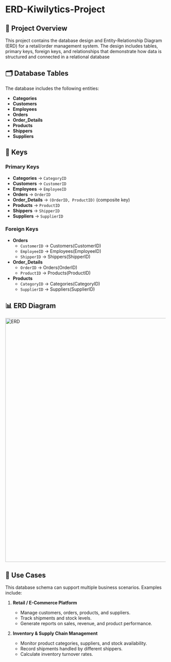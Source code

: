 # ERD-Kiwilytics-Project

## 📌 Project Overview
This project contains the database design and Entity-Relationship Diagram (ERD) for a retail/order management system. The design includes tables, primary keys, foreign keys, and relationships that demonstrate how data is structured and connected in a relational database

## 🗂️ Database Tables
The database includes the following entities:
- **Categories**
- **Customers**
- **Employees**
- **Orders**
- **Order_Details**
- **Products**
- **Shippers**
- **Suppliers**

## 🔑 Keys
### Primary Keys
- **Categories** → `CategoryID`
- **Customers** → `CustomerID`
- **Employees** → `EmployeeID`
- **Orders** → `OrderID`
- **Order_Details** → `(OrderID, ProductID)` (composite key)
- **Products** → `ProductID`
- **Shippers** → `ShipperID`
- **Suppliers** → `SupplierID`

### Foreign Keys
- **Orders**
  - `CustomerID` → Customers(CustomerID)
  - `EmployeeID` → Employees(EmployeeID)
  - `ShipperID` → Shippers(ShipperID)
- **Order_Details**
  - `OrderID` → Orders(OrderID)
  - `ProductID` → Products(ProductID)
- **Products**
  - `CategoryID` → Categories(CategoryID)
  - `SupplierID` → Suppliers(SupplierID)

## 📊 ERD Diagram

<img width="1563" height="764" alt="ERD" src="https://github.com/user-attachments/assets/c5d009e5-f9c9-4a75-ac6d-189011b4fab8" />

## 🎯 Use Cases
This database schema can support multiple business scenarios. Examples include:

1. **Retail / E-Commerce Platform**  
   - Manage customers, orders, products, and suppliers.  
   - Track shipments and stock levels.  
   - Generate reports on sales, revenue, and product performance.  

2. **Inventory & Supply Chain Management**  
   - Monitor product categories, suppliers, and stock availability.  
   - Record shipments handled by different shippers.  
   - Calculate inventory turnover rates.  


